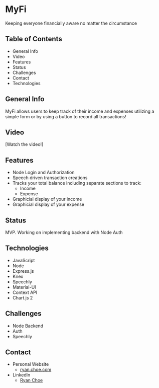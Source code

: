 # MyFi

Keeping everyone financially aware no matter the circumstance

## Table of Contents

- General Info
- Video
- Features
- Status
- Challenges
- Contact
- Technologies

## General Info

MyFi allows users to keep track of their income and expenses utilizing a simple form or by using a button to record all transactions!

## Video

[Watch the video!]

## Features

- Node Login and Authorization
- Speech driven transaction creations
- Tracks your total balance including separate sections to track:
  - Income
  - Expense
- Graphicial display of your income
- Graphicial display of your expense

## Status

MVP. Working on implementing backend with Node Auth

## Technologies

- JavaScript
- Node
- Express.js
- Knex
- Speechly
- Material-UI
- Context API
- Chart.js 2

## Challenges

- Node Backend
- Auth
- Speechly

## Contact

- Personal Website
  - [ryan.choe.com](https://ryanachoe.com/)
- LinkedIn
  - [Ryan Choe](https://www.linkedin.com/in/ryanchoe1229/)
